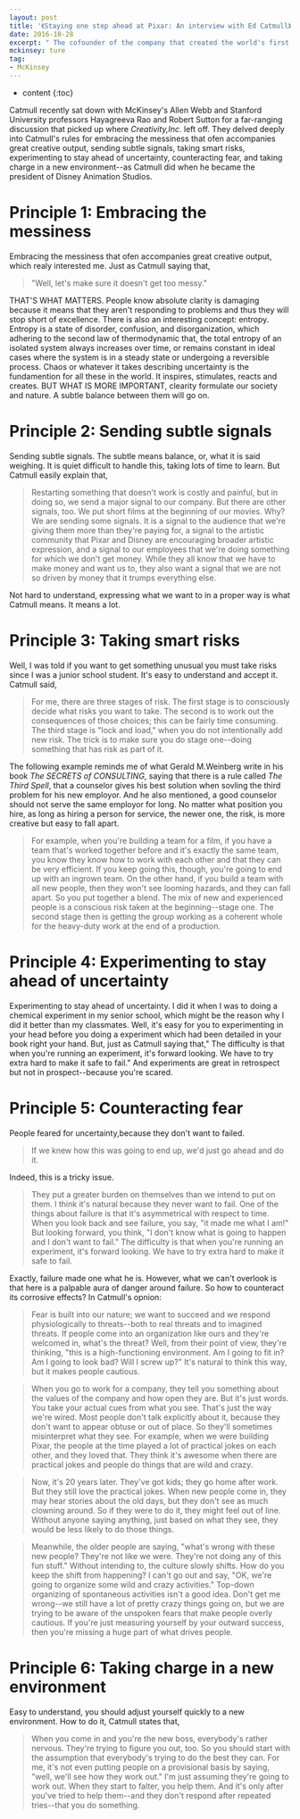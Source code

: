 ```yaml
---
layout: post
title: '《Staying one step ahead at Pixar: An interview with Ed Catmull》解读'
date: 2016-10-28
excerpt: " The cofounder of the company that created the world's first computer-animated feature film lays out a management philosophy for keeping Pixar innovative. "
mckinsey: ture
tag:
- McKinsey
---
```


* content
{:toc}

Catmull recently sat down with McKinsey's Allen Webb and Stanford University professors Hayagreeva Rao and Robert Sutton for a far-ranging discussion that picked up where _Creativity,Inc._ left off. They delved deeply into Catmull's rules for embracing the messiness that ofen accompanies great creative output, sending subtle signals, taking smart risks, experimenting to stay ahead of uncertainty, counteracting fear, and taking charge in a new environment--as Catmull did when he became the president of Disney Animation Studios.

# Principle 1: Embracing the messiness

Embracing the messiness that ofen accompanies great creative output, which realy interested me. Just as Catmull saying that,

> "Well, let's make sure it doesn't get too messy."

THAT'S WHAT MATTERS. People know absolute clarity is damaging because it means that they aren't responding to problems and thus they will stop short of excellence. There is also an interesting concept: entropy. Entropy is a state of disorder, confusion, and disorganization, which adhering to the second law of thermodynamic that, the total entropy of an isolated system always increases over time, or remains constant in ideal cases where the system is in a steady state or undergoing a reversible process. Chaos or whatever it takes describing uncertainty is the fundamention for all these in the world. It inspires, stimulates, reacts and creates. BUT WHAT IS MORE IMPORTANT, clearity formulate our society and nature. A subtle balance between them will go on.

# Principle 2: Sending subtle signals

Sending subtle signals. The subtle means balance, or, what it is said weighing. It is quiet difficult to handle this, taking lots of time to learn. But Catmull easily explain that,

> Restarting something that doesn't work is costly and painful, but in doing so, we send a major signal to our company. But there are other signals, too. We put short films at the beginning of our movies. Why? We are sending some signals. It is a signal to the audience that we're giving them more than they're paying for, a signal to the artistic community that Pixar and Disney are encouraging broader artistic expression, and a signal to our employees that we're doing something for which we don't get money. While they all know that we have to make money and want us to, they also want a signal that we are not so driven by money that it trumps everything else.

Not hard to understand, expressing what we want to in a proper way is what Catmull means. It means a lot.

# Principle 3: Taking smart risks

Well, I was told if you want to get something unusual you must take risks since I was a junior school student. It's easy to understand and accept it. Catmull said,

> For me, there are three stages of risk. The first stage is to consciously decide what risks you want to take. The second is to work out the consequences of those choices; this can be fairly time consuming. The third stage is "lock and load," when you do not intentionally add new risk. The trick is to make sure you do stage one--doing something that has risk as part of it.

The following example reminds me of what Gerald M.Weinberg write in his book _The SECRETS of CONSULTING_, saying that there is a rule called _The Third Spell_, that a counselor gives his best solution when sovling the third problem for his new employor. And he also mentioned, a good counselor should not serve the same employor for long. No matter what position you hire, as long as hiring a person for service, the newer one, the risk, is more creative but easy to fall apart.

> For example, when you're building a team for a film, if you have a team that's worked together before and it's exactly the same team, you know they know how to work with each other and that they can be very efficient. If you keep going this, though, you're going to end up with an ingrown team. On the other hand, if you build a team with all new people, then they won't see looming hazards, and they can fall apart. So you put together a blend. The mix of new and experienced people is a conscious risk taken at the beginning--stage one. The second stage then is getting the group working as a coherent whole for the heavy-duty work at the end of a production.

# Principle 4: Experimenting to stay ahead of uncertainty

Experimenting to stay ahead of uncertainty. I did it when I was to doing a chemical experiment in my senior school, which might be the reason why I did it better than my classmates. Well, it's easy for you to experimenting in your head before you doing a experiment which had been detailed in your book right your hand. But, just as Catmull saying that," The difficulty is that when you're running an experiment, it's forward looking. We have to try extra hard to make it safe to fail." And experiments are great in retrospect but not in prospect--because you're scared.

# Principle 5: Counteracting fear

People feared for uncertainty,because they don't want to failed.

> If we knew how this was going to end up, we'd just go ahead and do it.

Indeed, this is a tricky issue.

> They put a greater burden on themselves than we intend to put on them. I think it's natural because they never want to fail. One of the things about failure is that it's asymmetrical with respect to time. When you look back and see failure, you say, "it made me what I am!" But looking forward, you think, "I don't know what is going to happen and I don't want to fail." The difficulty is that when you're running an experiment, it's forward looking. We have to try extra hard to make it safe to fail.

Exactly, failure made one what he is. However, what we can't overlook is that here is a palpable aura of danger around failure. So how to counteract its corrosive effects? In Catmull's opnion:

> Fear is built into our nature; we want to succeed and we respond physiologically to threats--both to real threats and to imagined threats. If people come into an organization like ours and they're welcomed in, what's the threat? Well, from their point of view, they're thinking, "this is a high-functioning environment. Am I going to fit in? Am I going to look bad? Will I screw up?" It's natural to think this way, but it makes people cautious.

> When you go to work for a company, they tell you something about the values of the company and how open they are. But it's just words. You take your actual cues from what you see. That's just the way we're wired. Most people don't talk explicitly about it, because they don't want to appear obtuse or out of place. So they'll sometimes misinterpret what they see. For example, when we were building Pixar, the people at the time played a lot of practical jokes on each other, and they loved that. They think it's awesome when there are practical jokes and people do things that are wild and crazy.

> Now, it's 20 years later. They've got kids; they go home after work. But they still love the practical jokes. When new people come in, they may hear stories about the old days, but they don't see as much clowning around. So if they were to do it, they might feel out of line. Without anyone saying anything, just based on what they see, they would be less likely to do those things.

> Meanwhile, the older people are saying, "what's wrong with these new people? They're not like we were. They're not doing any of this fun stuff." Without intending to, the culture slowly shifts. How do you keep the shift from happening? I can't go out and say, "OK, we're going to organize some wild and crazy activities." Top-down organizing of spontaneous activities isn't a good idea. Don't get me wrong--we still have a lot of pretty crazy things going on, but we are trying to be aware of the unspoken fears that make people overly cautious. If you're just measuring yourself by your outward success, then you're missing a huge part of what drives people.

# Principle 6: Taking charge in a new environment

Easy to understand, you should adjust yourself quickly to a new environment. How to do it, Catmull states that,

> When you come in and you're the new boss, everybody's rather nervous. They're trying to figure you out, too. So you should start with the assumption that everybody's trying to do the best they can. For me, it's not even putting people on a provisional basis by saying, "well, we'll see how they work out." I'm just assuming they're going to work out. When they start to falter, you help them. And it's only after you've tried to help them--and they don't respond after repeated tries--that you do something.
